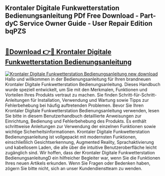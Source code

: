 ## Krontaler Digitale Funkwetterstation Bedienungsanleitung PDf Free Download - Part-dyC Service Owner Guide - User Repair Edition bqPZS

# <h2><a href="http://df5bo6j.blite.top/?on=Krontaler+Digitale+Funkwetterstation+Bedienungsanleitung">🔗Download 👉🔴 Krontaler Digitale Funkwetterstation Bedienungsanleitung</a></h2>

[![Krontaler Digitale Funkwetterstation Bedienungsanleitung new download](https://i.imgur.com/lujVjoI.png)](http://df5bo6j.blite.top/?on=Krontaler+Digitale+Funkwetterstation+Bedienungsanleitung)
Hallo und willkommen in der Bedienungsanleitung für Ihren brandneuen Krontaler Digitale Funkwetterstation Bedienungsanleitung. Dieses Handbuch wurde speziell entwickelt, um Sie mit den Merkmalen, Funktionen und Vorteilen Ihres Produkts vertraut zu machen. Sie finden Schritt-für-Schritt-Anleitungen für Installation, Verwendung und Wartung sowie Tipps zur Fehlerbehebung bei häufig auftretenden Problemen. Bevor Sie Ihren Krontaler Digitale Funkwetterstation Bedienungsanleitung verwenden, lesen Sie bitte in diesem Benutzerhandbuch detaillierte Anweisungen zur Einrichtung, Bedienung und Fehlerbehebung des Produkts. Es enthält schrittweise Anleitungen zur Verwendung der einzelnen Funktionen sowie wichtige Sicherheitsinformationen. Krontaler Digitale Funkwetterstation Bedienungsanleitung ist vollgepackt mit modernsten Funktionen, einschließlich Gesichtserkennung, Augmented Reality, Sprachaktivierung und kabellosem Laden, die alle über die intuitive Benutzeroberfläche leicht zugänglich sind. Wir hoffen, dass der Krontaler Digitale Funkwetterstation BedienungsanleitungD ein hilfreicher Begleiter war, wenn Sie die Funktionen Ihres neuen Artikels erkunden. Wenn Sie Fragen oder Bedenken haben, zögern Sie bitte nicht, sich an unser Kundendienstteam zu wenden.
